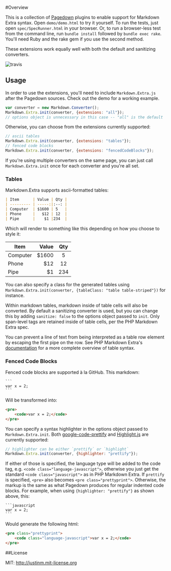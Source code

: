 #Overview

This is a collection of [Pagedown][2] plugins to enable support for 
Markdown Extra syntax. Open `demo/demo.html` to try it yourself.
To run the tests, just open `spec/SpecRunner.html` in your browser. Or, to
run a browser-less test from the command line, run `bundle install` followed
by `bundle exec rake`. You'll need Ruby and the rake gem if you use
the second method.

These extensions work equally well with both the default and sanitizing converters.

![travis](https://secure.travis-ci.org/jmcmanus/pagedown-extra.png)

## Usage

In order to use the extensions, you'll need to include
`Markdown.Extra.js` after the Pagedown sources. Check out the
demo for a working example.

```javascript
var converter = new Markdown.Converter();
Markdown.Extra.init(converter, {extensions: "all"});
// options object is unnecessary in this case -- "all" is the default
```

Otherwise, you can choose from the extensions currently supported:

```javascript
// ascii tables
Markdown.Extra.init(converter, {extensions: "tables"});
// fenced code blocks 
Markdown.Extra.init(converter, {extensions: "fencedCodeBlocks"});
```

If you're using multiple converters on the same page, you can just call
`Markdown.Extra.init` once for each converter and you're all set.

### Tables

Markdown.Extra supports ascii-formatted tables:

```markdown
| Item      | Value | Qty |
| --------- | -----:|:--: |
| Computer  | $1600 | 5   |
| Phone     |   $12 | 12  |
| Pipe      |    $1 |234  |
```

Which will render to something like this depending on how you choose to style it:

| Item      | Value | Qty |
| --------- | -----:|:--: |
| Computer  | $1600 | 5   |
| Phone     |   $12 | 12  |
| Pipe      |    $1 |234  |

You can also specify a class for the generated tables using
`Markdown.Extra.init(converter, {tableClass: "table table-striped"})` for instance.

Within markdown tables, markdown inside of table cells will also be converted. By
default a sanitizing converter is used, but you can change this by adding `sanitize: false`
to the options object passed to `init`. Only span-level tags are retained
inside of table cells, per the PHP Markdown Extra spec.

You can prevent a line of text from being interpreted as a table row element by escaping
the first pipe on the row. See PHP Markdown Extra's [documentation][1] for a more complete overview
of table syntax.

### Fenced Code Blocks

Fenced code blocks are supported &agrave; la GitHub. This markdown:

    ```
    var x = 2;
    ```

Will be transformed into:

```html
<pre>
    <code>var x = 2;</code>
</pre>
```

You can specify a syntax highlighter in the options object passed to `Markdown.Extra.init`.
Both [google-code-prettify][3] and [Highlight.js][4] are currently supported:

```javascript
// highlighter can be either `prettify` or `highlight`
Markdown.Extra.init(converter, {highlighter: "prettify"});
```

If either of those is specified, the language type will be added to the code tag, e.g.
`<code class="language-javascript">`, otherwise you just get the standard 
`<code class="javascript">` as in PHP Markdown Extra. If `prettify` is specified,
`<pre>` also becomes `<pre class="prettyprint">`. Otherwise, the markup is the
same as what Pagedown produces for regular indented code blocks.  For example, when using
`{highlighter: "prettify"}` as shown above, this:

    ```javascript
    var x = 2;
    ```

Would generate the following html:

```html
<pre class="prettyprint">
    <code class="language-javascript">var x = 2;</code>
</pre>
```

##License

MIT: http://justinm.mit-license.org

[1]: http://michelf.ca/projects/php-markdown/extra/#table "Markdown Extra Table Documentation"
[2]: http://code.google.com/p/pagedown/ "Pagedown - Google Code"
[3]: http://code.google.com/p/google-code-prettify/ "Prettify"
[4]: http://softwaremaniacs.org/soft/highlight/en/ "HighlightJs"


